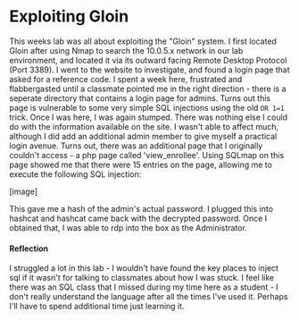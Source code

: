 # Exploiting Gloin

This weeks lab was all about exploiting the "Gloin" system. I first located Gloin after using Nmap to search the 10.0.5.x network in our lab environment, and
located it via its outward facing Remote Desktop Protocol (Port 3389). I went to the website to investigate, and found a login page that asked for a reference code.
I spent a week here, frustrated and flabbergasted until a classmate pointed me in the right direction - there is a seperate directory that contains a login page for admins.
Turns out this page is vulnerable to some very simple SQL injections using the old `OR 1=1` trick. Once I was here, I was again stumped. There was nothing else I could
do with the information available on the site. I wasn't able to affect much, although I did add an additional admin member to give myself a practical login avenue. Turns
out, there was an additional page that I originally couldn't access - a php page called 'view_enrollee'. Using SQLmap on this page showed me that there were 15 entries
on the page, allowing me to execute the following SQL injection:

[image]


This gave me a hash of the admin's actual password. I plugged this into hashcat and hashcat came back with the decrypted password. Once I obtained that, I was
able to rdp into the box as the Administrator.


#### Reflection
I struggled a lot in this lab - I wouldn't have found the key places to inject sql if it wasn't for talking to classmates about how I was stuck. I feel like
there was an SQL class that I missed during my time here as a student - I don't really understand the language after all the times I've used it. Perhaps I'll
have to spend additional time just learning it.
